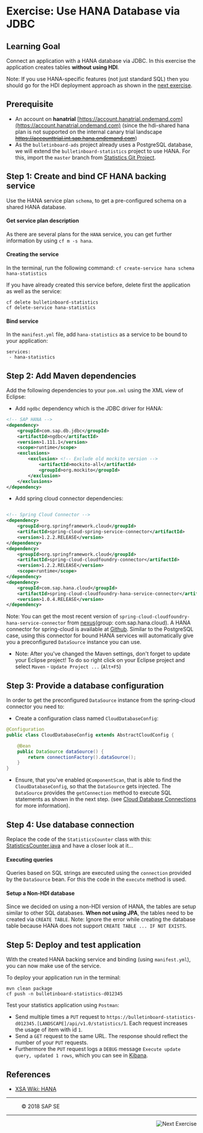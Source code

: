 Exercise: Use HANA Database via JDBC
====================================

## Learning Goal
Connect an application with a HANA database via JDBC. In this exercise the application creates tables **without using HDI**. 

Note: If you use HANA-specific features (not just standard SQL) then you should go for the HDI deployment approach as shown in the [next exercise](Demo_HANA_HDI.md).

## Prerequisite
- An account on **hanatrial** [https://account.hanatrial.ondemand.com](https://account.hanatrial.ondemand.com) (since the hdi-shared hana plan is not supported on the internal canary trial landscape ~~https://accounttrial.int.sap.hana.ondemand.com~~)
- As the `bulletinboard-ads` project already uses a PostgreSQL database, we will extend the `bulletinboard-statistics` project to use HANA. For this, import the `master` branch from [Statistics Git Project](https://github.wdf.sap.corp/cc-java/cc-bulletinboard-statistics).

## Step 1: Create and bind CF HANA backing service
Use the HANA service plan `schema`, to get a pre-configured schema on a shared HANA database.

#### Get service plan description
As there are several plans for the `HANA` service, you can get further information by using `cf m -s hana`. 

#### Creating the service
In the terminal, run the following command: `cf create-service hana schema hana-statistics`

If you have already created this service before, delete first the application as well as the service:
```
cf delete bulletinboard-statistics
cf delete-service hana-statistics
```

#### Bind service
In the `manifest.yml` file, add `hana-statistics` as a service to be bound to your application:

```
services:
 - hana-statistics
```

## Step 2: Add Maven dependencies
Add the following dependencies to your `pom.xml` using the XML view of Eclipse:

- Add `ngdbc` dependency which is the JDBC driver for HANA:
```xml
<!-- SAP HANA -->
<dependency>
    <groupId>com.sap.db.jdbc</groupId>
    <artifactId>ngdbc</artifactId>
    <version>1.111.1</version>
    <scope>runtime</scope>
    <exclusions>
        <exclusion> <!-- Exclude old mockito version -->
            <artifactId>mockito-all</artifactId>
            <groupId>org.mockito</groupId>
        </exclusion>
    </exclusions>
</dependency>
```

- Add spring cloud connector dependencies:

```xml

<!-- Spring Cloud Connector -->
<dependency>
    <groupId>org.springframework.cloud</groupId>
    <artifactId>spring-cloud-spring-service-connector</artifactId>
    <version>1.2.2.RELEASE</version>
</dependency>
<dependency>
    <groupId>org.springframework.cloud</groupId>
    <artifactId>spring-cloud-cloudfoundry-connector</artifactId>
    <version>1.2.2.RELEASE</version>
    <scope>runtime</scope>
</dependency>
<dependency>
    <groupId>com.sap.hana.cloud</groupId>
    <artifactId>spring-cloud-cloudfoundry-hana-service-connector</artifactId>
    <version>1.0.4.RELEASE</version>
</dependency>
```
Note: You can get the most recent version of `spring-cloud-cloudfoundry-hana-service-connector` from [nexus](http://nexusrel.wdf.sap.corp:8081/nexus/#nexus-search;quick~spring-cloud-cloudfoundry-hana-service-connector)(group: com.sap.hana.cloud). A HANA connector for spring-cloud is available at [Github](https://github.com/SAP/spring-cloud-sap).
Similar to the PostgreSQL case, using this connector for bound HANA services will automatically give you a preconfigured `DataSource` instance you can use.

- Note: After you've changed the Maven settings, don't forget to update your Eclipse project! To do so right click on your Eclipse project and select `Maven` - `Update Project ...`  (`Alt+F5`)

## Step 3: Provide a database configuration
In order to get the preconfigured `DataSource` instance from the spring-cloud connector you need to:

- Create a configuration class named `CloudDatabaseConfig`:
```java
@Configuration
public class CloudDatabaseConfig extends AbstractCloudConfig {

	@Bean
	public DataSource dataSource() {
		return connectionFactory().dataSource();
	}
}
```
- Ensure, that you've enabled `@ComponentScan`, that is able to find the `CloudDatabaseConfig`, so that the `DataSource` gets injected. The `DataSource` provides the `getConnection` method to execute SQL statements as shown in the next step. (see [Cloud Database Connections](https://github.com/ccjavadev/cc-coursematerial/blob/master/Knowledge/CloudDatabaseConnection.md) for more information).

## Step 4: Use database connection
Replace the code of the `StatisticsCounter` class with this: [StatisticsCounter.java](https://github.wdf.sap.corp/raw/cc-java/cc-bulletinboard-statistics/solution-hana-no-hdi/src/main/java/com/sap/bulletinboard/statistics/util/StatisticsCounter.java) and have a closer look at it...

#### Executing queries
Queries based on SQL strings are executed using the `connection` provided by the `DataSource` bean. For this the code in the `execute` method is used.

#### Setup a Non-HDI database
Since we decided on using a non-HDI version of HANA, the tables are setup similar to other SQL databases.
**When not using JPA**, the tables need to be created via `CREATE TABLE`. 
Note: Ignore the error while creating the database table because HANA does not support `CREATE TABLE ... IF NOT EXISTS`.

## Step 5: Deploy and test application
With the created HANA backing service and binding (using `manifest.yml`), you can now make use of the service.

To deploy your application run in the terminal:
```
mvn clean package
cf push -n bulletinboard-statistics-d012345
```

Test your statistics application using `Postman`:
- Send multiple times a `PUT` request to `https://bulletinboard-statistics-d012345.[LANDSCAPE]/api/v1.0/statistics/1`. Each request increases the usage of item with id `1`.
- Send a `GET` request to the same URL. The response should reflect the number of your `PUT` requests.
- Furthermore the `PUT` request logs a `DEBUG` message `Execute update query, updated 1 rows`, which you can see in [Kibana](https://logs.cf.sap.hana.ondemand.com). 


## References
- [XSA Wiki: HANA](https://github.wdf.sap.corp/xs2/xsa-docs/wiki/HANA)


***
<dl>
  <dd>
  <div class="footer">&copy; 2018 SAP SE</div>
  </dd>
</dl>
<hr>
<a href="Demo_HANA_HDI.md">
  <img align="right" alt="Next Exercise">
</a>
